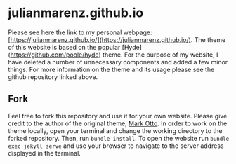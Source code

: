# julianmarenz.github.io

Please see here the link to my personal webpage: [https://julianmarenz.github.io/](https://julianmarenz.github.io/). The theme of this website is based on the popular [Hyde] (https://github.com/poole/hyde) theme. For the purpose of my website, I have deleted a number of unnecessary components and added a few minor things. For more information on the theme and its usage please see the github repository linked above. 

## Fork

Feel free to fork this repository and use it for your own website. Please give credit to the author of the original theme, [Mark Otto](https://github.com/mdo). In order to work on the theme locally, open your terminal and change the working directory to the forked repository. Then, run `bundle install`. To open the website run `bundle exec jekyll serve` and use your browser to navigate to the server address displayed in the terminal.
